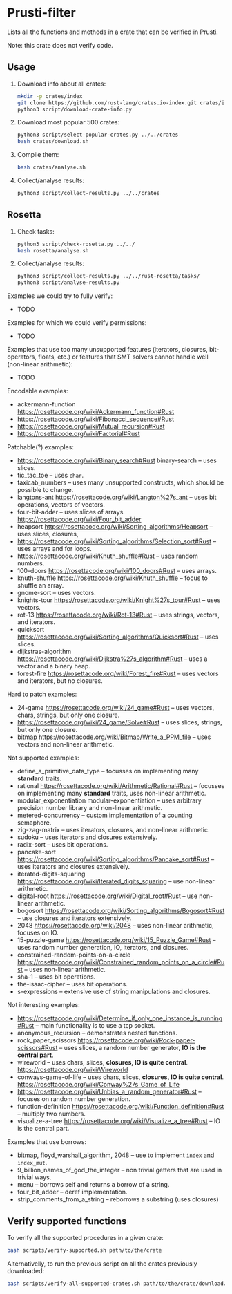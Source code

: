 Prusti-filter
=============

Lists all the functions and methods in a crate that can be verified in Prusti.

Note: this crate does not verify code.

Usage
-----

1.  Download info about all crates:

    ```bash
    mkdir -p crates/index
    git clone https://github.com/rust-lang/crates.io-index.git crates/index
    python3 script/download-crate-info.py
    ```

2.  Download most popular 500 crates:

    ```bash
    python3 script/select-popular-crates.py ../../crates
    bash crates/download.sh
    ```

3.  Compile them:

    ```bash
    bash crates/analyse.sh
    ```

4.  Collect/analyse results:

    ```bash
    python3 script/collect-results.py ../../crates
    ```

Rosetta
-------

1.  Check tasks:

    ```bash
    python3 script/check-rosetta.py ../../
    bash rosetta/analyse.sh
    ```

2.  Collect/analyse results:

    ```bash
    python3 script/collect-results.py ../../rust-rosetta/tasks/
    python3 script/analyse-results.py
    ```

Examples we could try to fully verify:

+   TODO

Examples for which we could verify permissions:

+   TODO

Examples that use too many unsupported features (iterators, closures,
bit-operators, floats, etc.) or features that SMT solvers cannot handle
well (non-linear arithmetic):

+   TODO

Encodable examples:

+   ackermann-function https://rosettacode.org/wiki/Ackermann_function#Rust
+   https://rosettacode.org/wiki/Fibonacci_sequence#Rust
+   https://rosettacode.org/wiki/Mutual_recursion#Rust
+   https://rosettacode.org/wiki/Factorial#Rust

Patchable(?) examples:

+   https://rosettacode.org/wiki/Binary_search#Rust binary-search – uses
    slices.
+   tic_tac_toe – uses ``char``.
+   taxicab_numbers – uses many unsupported constructs, which should be
    possible to change.
+   langtons-ant https://rosettacode.org/wiki/Langton%27s_ant – uses bit
    operations, vectors of vectors.
+   four-bit-adder – uses slices of arrays.
    https://rosettacode.org/wiki/Four_bit_adder
+   heapsort https://rosettacode.org/wiki/Sorting_algorithms/Heapsort – uses
    slices, closures,
+   https://rosettacode.org/wiki/Sorting_algorithms/Selection_sort#Rust
    – uses arrays and for loops.
+   https://rosettacode.org/wiki/Knuth_shuffle#Rust – uses random
    numbers.
+   100-doors https://rosettacode.org/wiki/100_doors#Rust – uses arrays.
+   knuth-shuffle https://rosettacode.org/wiki/Knuth_shuffle – focus to
    shuffle an array.
+   gnome-sort – uses vectors.
+   knights-tour https://rosettacode.org/wiki/Knight%27s_tour#Rust –
    uses vectors.
+   rot-13 https://rosettacode.org/wiki/Rot-13#Rust – uses strings,
    vectors, and iterators.
+   quicksort
    https://rosettacode.org/wiki/Sorting_algorithms/Quicksort#Rust –
    uses slices.
+   dijkstras-algorithm
    https://rosettacode.org/wiki/Dijkstra%27s_algorithm#Rust – uses a
    vector and a binary heap.
+   forest-fire
    https://rosettacode.org/wiki/Forest_fire#Rust – uses vectors and
    iterators, but no closures.

Hard to patch examples:

+   24-game https://rosettacode.org/wiki/24_game#Rust – uses vectors,
    chars, strings, but only one closure.
+   https://rosettacode.org/wiki/24_game/Solve#Rust – uses slices,
    strings, but only one closure.
+   bitmap https://rosettacode.org/wiki/Bitmap/Write_a_PPM_file – uses
    vectors and non-linear arithmetic.

Not supported examples:

+   define_a_primitive_data_type – focusses on implementing many
    **standard** traits.
+   rational https://rosettacode.org/wiki/Arithmetic/Rational#Rust –
    focusses on implementing many **standard** traits, uses non-linear
    arithmetic.
+   modular_exponentiation
    modular-exponentiation – uses arbitrary precision number library and
    non-linear arithmetic.
+   metered-concurrency – custom implementation of a counting semaphore.
+   zig-zag-matrix – uses iterators, closures, and non-linear arithmetic.
+   sudoku – uses iterators and closures extensively.
+   radix-sort – uses bit operations.
+   pancake-sort
    https://rosettacode.org/wiki/Sorting_algorithms/Pancake_sort#Rust –
    uses iterators and closures extensively.
+   iterated-digits-squaring
    https://rosettacode.org/wiki/Iterated_digits_squaring – use
    non-linear arithmetic.
+   digital-root https://rosettacode.org/wiki/Digital_root#Rust – use
    non-linear arithmetic.
+   bogosort
    https://rosettacode.org/wiki/Sorting_algorithms/Bogosort#Rust – use
    closures and iterators extensively.
+   2048 https://rosettacode.org/wiki/2048 – uses non-linear arithmetic,
    focuses on IO.
+   15-puzzle-game https://rosettacode.org/wiki/15_Puzzle_Game#Rust –
    uses random number generation, IO, iterators, and closures.
+   constrained-random-points-on-a-circle
    https://rosettacode.org/wiki/Constrained_random_points_on_a_circle#Rust
    – uses non-linear arithmetic.
+   sha-1 – uses bit operations.
+   the-isaac-cipher – uses bit operations.
+   s-expressions – extensive use of string manipulations and closures.

Not interesting examples:

+   https://rosettacode.org/wiki/Determine_if_only_one_instance_is_running#Rust
    – main functionality is to use a tcp socket.
+   anonymous_recursion – demonstrates nested functions.
+   rock_paper_scissors
    https://rosettacode.org/wiki/Rock-paper-scissors#Rust – uses slices,
    a random number generator, **IO is the central part**.
+   wireworld – uses chars, slices, **closures, IO is quite central**.
    https://rosettacode.org/wiki/Wireworld
+   conways-game-of-life – uses chars, slices, **closures, IO is quite central**.
    https://rosettacode.org/wiki/Conway%27s_Game_of_Life
+   https://rosettacode.org/wiki/Unbias_a_random_generator#Rust –
    focuses on random number generation.
+   function-definition
    https://rosettacode.org/wiki/Function_definition#Rust – multiply two
    numbers.
+   visualize-a-tree https://rosettacode.org/wiki/Visualize_a_tree#Rust
    – IO is the central part.

Examples that use borrows:

+   bitmap, floyd_warshall_algorithm, 2048 – use to implement `index`
    and `index_mut`.
+   9_billion_names_of_god_the_integer – non trivial getters that are
    used in trivial ways.
+   menu – borrows self and returns a borrow of a string.
+   four_bit_adder – deref implementation.
+   strip_comments_from_a_string – reborrows a substring (uses closures)

Verify supported functions
--------------------------

To verify all the supported procedures in a given crate:

```bash
bash scripts/verify-supported.sh path/to/the/crate
```

Alternativelly, to run the previous script on all the crates previously downloaded:

```bash
bash scripts/verify-all-supported-crates.sh path/to/the/crate/download/dir
```
